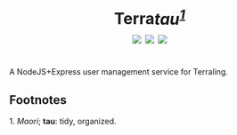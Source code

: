 <h1 align="center">Terra<i>tau<sup><a href="#def">1</a></sup></i><br>
<img src="https://img.shields.io/github/languages/code-size/svasandani/terratau" />
<img src="https://img.shields.io/github/license/svasandani/terratau" />
<img src="https://img.shields.io/github/last-commit/svasandani/terratau" />
<br>
</h1>
<br>
A NodeJS+Express user management service for Terraling.

## Footnotes

<a name="def">1. <i>Maori</i>; <b>tau</b>:  tidy, organized.</a>
